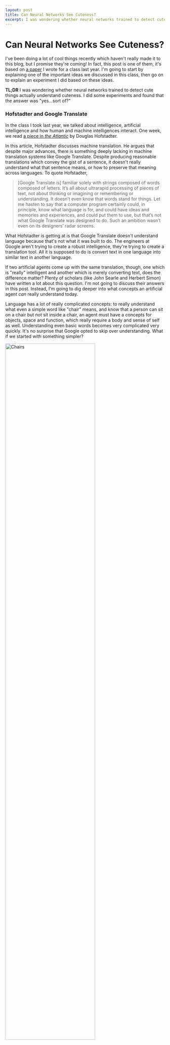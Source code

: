 ```yaml
---
layout: post
title: Can Neural Networks See Cuteness?
excerpt: I was wondering whether neural networks trained to detect cute things actually understand cuteness. I did some experiments and found that the answer was "yes…sort of?"
---
```


# Can Neural Networks See Cuteness?

I've been doing a lot of cool things recently which haven't really made it to this blog, but I promise they're coming! In fact, this post is one of them, it's based on [a paper]({{site.baseurl}}/assets/I609_Final_Project.pdf) I wrote for a class last year. I'm going to start by explaining one of the important ideas we discussed in this class, then go on to explain an experiment I did based on these ideas.

**TL;DR** I was wondering whether neural networks trained to detect cute things actually understand cuteness. I did some experiments and found that the answer was "yes...sort of?"

### Hofstadter and Google Translate

In the class I took last year, we talked about intelligence, artificial intelligence and how human and machine intelligences interact. One week, we read [a piece in *the Atlantic*](https://www.theatlantic.com/technology/archive/2018/01/the-shallowness-of-google-translate/551570/) by Douglas Hofstadter.

In this article, Hofstadter discusses machine translation. He argues that despite major advances, there is something deeply lacking in machine translation systems like Google Translate. Despite producing reasonable translations which convey the gist of a sentence, it doesn't really understand what that sentence means, or how to preserve that meaning across languages. To quote Hofstadter,

> [Google Translate is] familiar solely with strings composed of words composed of letters. It’s all about ultrarapid processing of pieces of text, not about thinking or imagining or remembering or understanding. It doesn’t even know that words stand for things. Let me hasten to say that a computer program certainly could, in principle, know what language is for, and could have ideas and memories and experiences, and could put them to use, but that’s not what Google Translate was designed to do. Such an ambition wasn’t even on its designers’ radar screens.

What Hofstadter is getting at is that Google Translate doesn't understand language because that's not what it was built to do. The engineers at Google aren't trying to create a robust intelligence, they're trying to create a translation tool. All it is supposed to do is convert text in one language into similar text in another language.

If two artificial agents come up with the same translation, though, one which is "really" intelligent and another which is merely converting text, does the difference matter? Plenty of scholars (like John Searle and Herbert Simon) have written a lot about this question. I'm not going to discuss their answers in this post. Instead, I'm going to dig deeper into what concepts an artificial agent *can* really understand today.

Language has a lot of really complicated concepts: to really understand what even a simple word like "chair" means, and know that a person can sit on a chair but not sit inside a chair, an agent must have a concepts for objects, space and function, which really require a body and sense of self as well. Understanding even basic words becomes very complicated very quickly. It's no surprise that Google opted to skip over understanding. What if we started with something simpler?

<img src="{{site.baseurl}}/assets/images/cuteness/chairs.png" alt="Chairs" style="width: 75%; height: 75%"/>

### Recognizing Things

Even if our AI can't understand what a chair is from language, maybe it can learn to see a chair and recognize it. This problem brings us from language to vision, which turns out to be difficult as well. Why is it difficult? Well, computers don't have eyes, so they use cameras to see the world, and cameras capture images as pixels. Pixels make it easy to reproduce images, but they don't really say anything about the objects they depict directly. As in the image above, there are lots of things which look very different that all count as chairs --- our agent must learn what these objects have in common. Up until a few years ago, algorithms to solve this problem didn't work very well.

But around 2012-2014, computer vision using deep convolutional neural networks (a particular algorithm, loosely inspired by the human visual system) started doing much better, and seemed to learn to recognize objects extremely well. Instead of relying on a human to comprehensively define what is and isn't a chair, or outline what features in an image might distinguish chairs from non-chairs, the algorithm only needed a whole lot of images, either labeled as "chair" or "not chair" to learn what distinguished them. While it's clear that an AI system trained in this way won't understand what people use chairs for, or why we sit on them and not inside them, I think it's reasonable to say that it has learned what a chair is.

So what about more complicated concepts? It turns out that these algorithms work well for problems like activity recognition (identifying what someone is doing) and prediction (identifying what someone will do next). They can also classify very abstract concepts like the mood of a painting, or whether a photo is cute or not. So if our algorithm can understand what a chair is, does that mean it can understand cuteness too?

My gut instinct is that our algorithm might be able to learn which things indicate that an image is cute, but not the concept itself. To investigate this idea, I did an experiment.

<img src="{{site.baseurl}}/assets/images/cuteness/dog.png" alt="Cute" style="width: 75%; height: 75%"/>

### Cuteness

So, before going into my experiment, we should dig a little into cuteness. Unlike other abstract concepts, there is psychology research on why we find certain things cute. Cute things trigger an instinctive response to infantile features that the psychlogist Konrad Lorenz called *Kindchenschema* (literally "baby schema"). Humans exhibit a positive affective response when they see cute things, including human children, animals and inanimate objects that display infantile features, and this response is specific enough in the brain to be detected using fMRI, but has remarkable effects on our behavior which can be exploited to achieve societal effects from cartoon marketing to animal conservation.

<img src="{{site.baseurl}}/assets/images/cuteness/baby.png" alt="Cute" style="width: 75%; height: 75%"/>

Masaaki Kurosu, Aaron Marcus, Ayako Hashizume and Xiaojuan Ma, a group of human-computer interaction researchers, have a different take on cuteness in their book "Cuteness Engineering: Designing Adorable Products and Services." They argue that cuteness is a much broader, socially constructed and culturally relative concept which is sometimes related to gender. They enumerate a taxonomy of cuteness, including 24 different reasons something can be cute spanning different kinds of exaggeration, cultural associations and gender-related concepts.

<img src="{{site.baseurl}}/assets/images/cuteness/stupid-cute.jpg" alt="One element of their taxonomy" style="width: 80%; height: 80%"/>

They also claim that cuteness as we understand it today is a relatively recent phenomenon: the word ``cute'' itself 19th century American slang's bastardization of the word acute, meaning sharp, and unlike other aesthetic concepts like beauty, cuteness does not have a deep philosophical tradition discussing it. Cuteness already has an influential role in design, though, as interfaces which are designed to be cute are used to calm and persuade us. Cute designs are particularly prevalent in China and Japan, where cuteness engineering has seen extensive corporate attention.

But regardless of where it comes from or how relative it is, cuteness is definitely a concept that we can label in images. So if our labels are consistent, it is reasonable to say that we can teach an algorithm *a* definition of cuteness (even if it's not *the* definition).

### Experimenting with Cuteness Detection

So can our algorithm (a deep convolutional neural network) really understand cuteness? To investigate, I trained one of these models. I won't go into the specifics here, but I use data from the National University of Signapore's multi-class classification dataset, which has over two hundred thousand images collected from the photo sharing site Flickr, labeled with one thousand tags, one of which is "cute" which we use.

Our model quickly reaches around 79% accuracy, so it definitely is able to distinguish cute images from non-cute images, but what did it actually learn? Well, these models are difficult to interpret --- they have millions of parameters and don't have features like keypoints or bounding boxes for us to investigate. Instead, we can compare this model to other models which are easier to predict, and compare the mistakes they make.

The three models I use for comparison are K nearest neighbors, a Viola-Jones face detector and decision trees. Again, I'm not going to go into the details, but K nearest neighbors compares the image to other images and says "this image is cute if it looks similar to other cute images." The face detector just detects faces, so it says "this image is cute if it has a face in it." To contrast, the decision tree doesn't work with pixels, it works with the other tags in the dataset, and comes up with a series of rules to determine whether an image is cute, which means it says "This image is cute if it has the same objects as other cute images."

If our neural network makes the same mistakes as the K nearest neighbors model, that means it memorized a few pixel patterns and called those cute. If it makes the same mistakes as the decision tree, that means that it only learned which kinds of objects are cute, not why they look cute. So what did it do?

### Results

First off, the nearest neighbor model fails horribly, achieving 50% accuracy, which isn't better than random guessing. Since our network didn't fail, it means it isn't just memorizing cute images. The Viola-Jones face detector ends up around 54% accuracy, which isn't much better than random guessing, so our model wasn't looking for faces either. 

The decision tree, on the other hand, does as well as the deep model, achieving 79% accuracy. It seems to learn which kinds of objects are cute, rating tags like "pet," "baby" and "dog" highly. So does that mean our algorithm is just learning which objects are cute?

Not quite. Below are some example outputs where the ground truth, the cnn and the decision tree disagree.

<img src="{{site.baseurl}}/assets/images/cuteness/example_images.png" alt="Some Examples" style="width: 75%; height: 75%"/>

The lunchbox and small basket show that our model is certainly better than the decision tree. The tree asserts that objects like lunchboxes and baskets aren't cute, but we find them cute because of their size or decoration. The bird crossing the street, the chair and the squirrel are examples where I'd side with my model over the ground truth. Strangely, though, there are also confusing cases like the mountain which are difficult to explain.

So from these examples, I'd say that the model has a better idea of what cute is than the decision tree, and sometimes than the labels from the dataset. However, we can come up with some more challenging examples:

<img src="{{site.baseurl}}/assets/images/cuteness/adversarial.png" alt="Some Harder Examples" style="width: 75%; height: 75%"/>

These examples are challenging. We could just call these the model's subjective judgement and call it a day, but I think these examples are warnings that our algorithm may not have it all figured out. Finally, we can make matters even worse:

<img src="{{site.baseurl}}/assets/images/cuteness/true_adversarial.png" alt="Adversarial Examples" style="width: 75%; height: 75%"/>

On the left is a picture of me. I don't think it's a particularly cute picture, and the model agrees. After adding the image in the middle (which is really just a little numerical tweak to each pixel), we get the image on the right. I think it looks the same, but the model disagrees, and thinks it's extremely cute. Why thank you!

### Takeaways

So what does this mean? Well, for starters, my hunch was wrong: a deep neural network does not classify cute things based on whether they look like cute images it has seen before, contain objects which are considered cute, or contain faces. It seems to have a reasonable understanding of cuteness itself, as a visual schema. However, it can still be manipulated in strange ways, so its understanding of cuteness must be different from ours.

Why does this matter? Since we don't really know what intelligence is or how to detect it, practical-minded intelligent systems researchers settle for anything which creates a believable illusion of intelligence. It turns out that even very simple computer programs can behave intelligently if we limit their range of behaviors and bring humans into the mix. A good example of this phenomenon is the Roomba, a robot vacuum cleaner. The Roomba's instructions are extremely simple, but humans will ascribe it complex emotional states, and say things like "Oh look, it's lost!" or "It's really trying its best!" Of course, a Roomba is following a simple movement algorithm, it doesn't know where it is and it's not "trying" to do anything.

<img src="{{site.baseurl}}/assets/images/cuteness/roomba.jpg" alt="Roomba" style="width: 50%; height: 50%"/>

If we want our intelligent systems to respond to emotional stimuli like cuteness as a human would, they need to be able to interpret these stimuli believably. That means they shouldn't be fooled easily by things like muffins or slightly different pixels. If we attempt to make a machine react to these things to make it more relatable, but don't get it perfectly right, we might fall into an [uncanny valley](https://en.wikipedia.org/wiki/Uncanny_valley) and alienate people instead.

So why don't we just tune our models and increase accuracy? While that's a reasonable option for images of chairs, since most humans can identify whether something is a chair or not more than 99% of the time, cuteness, and other abstract or emotional categories require some amount of interpretation, which is subjective and culturally relative. Two humans may only agree on 70% or 80% of our images' cuteness labels, which is already around where our model is performing! 

So why do we think cultural differences between humans are okay while someone finding Gollum or a muffin cute is weird? I don't really know. We might have an internalized idea of what sort of differences are "allowed" due to culture and opinion, or we might think other cultures' definitions of cuteness are just as weird as a machine! I think that'd be a good area for future work.

### Wrapup

I'm going to leave it there for this post. If you have any ideas for ways I can continue this work, let me know via an email or tweet via the sidebar! I'm still not quite sure where (if anywhere) this project is headed and would appreciate suggestions!
